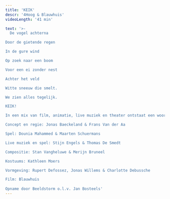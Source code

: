 ```yaml
---
title: 'KEIK'
descr: '4Hoog & Blauwhuis'
videoLength: '41 min'

text: '>-
  De vogel achterna

Door de gietende regen

In de gure wind

Op zoek naar een boom

Voor een ei zonder nest

Achter het veld

Witte sneeuw die smelt.

We zien alles tegelijk.

KEIK!

In een mix van film, animatie, live muziek en theater ontstaat een woordeloos spel tussen acteurs op het podium en acteurs op het witte doek. Ze creëren de illusie van een bizarre en wondere wereld. Live pianomuziek vult de zaal en zet de toon. Een streling voor oog en oor!

Concept en regie: Jonas Baeckeland & Frans Van der Aa

Spel: Dounia Mahammed & Maarten Schuermans

Live muziek en spel: Stijn Engels & Thomas De Smedt

Compositie: Stan Vangheluwe & Merijn Bruneel

Kostuums: Kathleen Moers

Vormgeving: Rupert Defossez, Jonas Willems & Charlotte Debussche

Film: Blauwhuis  
  
Opname door Beeldstorm o.l.v. Jan Bosteels'
---
```

